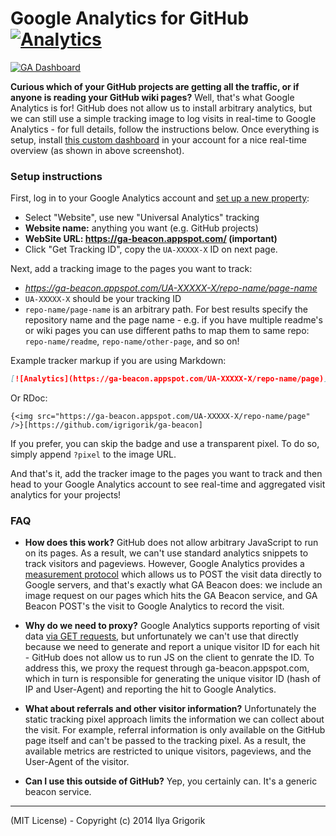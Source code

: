 # Google Analytics for GitHub [![Analytics](https://ga-beacon.appspot.com/UA-71196-10/ga-beacon/readme?pixel)](https://github.com/igrigorik/ga-beacon)

[![GA Dashboard](https://www.evernote.com/shard/s1/sh/badbd5bb-228c-4304-8235-9bac60f6094e/a7c4a77d30584ada89b08fcd3b4c11d3/res/a6daea21-c886-497f-b906-f8bf6465a9b2/skitch.png)](https://www.evernote.com/shard/s1/sh/badbd5bb-228c-4304-8235-9bac60f6094e/a7c4a77d30584ada89b08fcd3b4c11d3/res/a6daea21-c886-497f-b906-f8bf6465a9b2/skitch.png)

**Curious which of your GitHub projects are getting all the traffic, or if anyone is reading your GitHub wiki pages?** Well, that's what Google Analytics is for! GitHub does not allow us to install arbitrary analytics, but we can still use a simple tracking image to log visits in real-time to Google Analytics - for full details, follow the instructions below. Once everything is setup, install [this custom dashboard](https://www.google.com/analytics/web/template?uid=MQS4cmZdSh2OWUVqRntqXQ) in your account for a nice real-time overview (as shown in above screenshot).


### Setup instructions

First, log in to your Google Analytics account and [set up a new property](https://support.google.com/analytics/answer/1042508?hl=en):

* Select "Website", use new "Universal Analytics" tracking
* **Website name:** anything you want (e.g. GitHub projects)
* **WebSite URL: https://ga-beacon.appspot.com/ (important)**
* Click "Get Tracking ID", copy the `UA-XXXXX-X` ID on next page.

Next, add a tracking image to the pages you want to track: 

* _https://ga-beacon.appspot.com/UA-XXXXX-X/repo-name/page-name_
* `UA-XXXXX-X` should be your tracking ID
* `repo-name/page-name` is an arbitrary path. For best results specify the repository name and the page name - e.g. if you have multiple readme's or wiki pages you can use different paths to map them to same repo: `repo-name/readme`, `repo-name/other-page`, and so on!

Example tracker markup if you are using Markdown:

```markdown
[![Analytics](https://ga-beacon.appspot.com/UA-XXXXX-X/repo-name/page)](https://github.com/igrigorik/ga-beacon)
```

Or RDoc:

```rdoc
{<img src="https://ga-beacon.appspot.com/UA-XXXXX-X/repo-name/page" />}[https://github.com/igrigorik/ga-beacon]
```

If you prefer, you can skip the badge and use a transparent pixel. To do so, simply append `?pixel` to the image URL. 

And that's it, add the tracker image to the pages you want to track and then head to your Google Analytics account to see real-time and aggregated visit analytics for your projects!


### FAQ

- **How does this work?** GitHub does not allow arbitrary JavaScript to run on its pages. As a result, we can't use standard analytics snippets to track visitors and pageviews. However, Google Analytics provides a [measurement protocol](https://developers.google.com/analytics/devguides/collection/protocol/v1/devguide) which allows us to POST the visit data directly to Google servers, and that's exactly what GA Beacon does: we include an image request on our pages which hits the GA Beacon service, and GA Beacon POST's the visit to Google Analytics to record the visit.

- **Why do we need to proxy?** Google Analytics supports reporting of visit data [via GET requests](https://developers.google.com/analytics/devguides/collection/protocol/v1/reference#transport), but unfortunately we can't use that directly because we need to generate and report a unique visitor ID for each hit - GitHub does not allow us to run JS on the client to genrate the ID. To address this, we proxy the request through ga-beacon.appspot.com, which in turn is responsible for generating the unique visitor ID (hash of IP and User-Agent) and reporting the hit to Google Analytics.

- **What about referrals and other visitor information?** Unfortunately the static tracking pixel approach limits the information we can collect about the visit. For example, referral information is only available on the GitHub page itself and can't be passed to the tracking pixel. As a result, the available metrics are restricted to unique visitors, pageviews, and the User-Agent of the visitor.

- **Can I use this outside of GitHub?** Yep, you certainly can. It's a generic beacon service.

----

(MIT License) - Copyright (c) 2014 Ilya Grigorik
